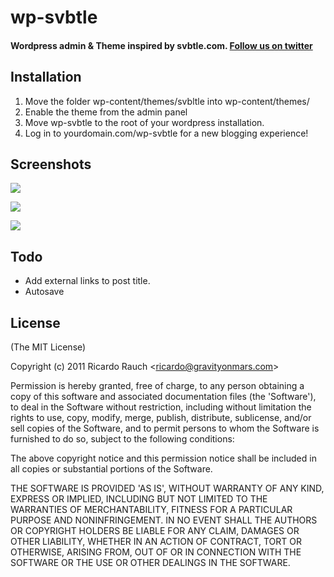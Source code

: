 # wp-svbtle
#### Wordpress admin & Theme inspired by svbtle.com. [Follow us on twitter][]

  [Follow us on twitter]: http://twitter.com/gravityonmars
## Installation
1. Move the folder wp-content/themes/svbltle into wp-content/themes/
2. Enable the theme from the admin panel
3. Move wp-svbtle to the root of your wordpress installation.
4. Log in to yourdomain.com/wp-svbtle for a new blogging experience!

## Screenshots 

![][1]

![][2]

![][3]

 [1]: https://github.com/gravityonmars/wp-svbtle/raw/master/wp-svbtle/screenshot-1.png
 [2]: https://github.com/gravityonmars/wp-svbtle/raw/master/wp-svbtle/screenshot-2.png
 [3]: https://github.com/gravityonmars/wp-svbtle/raw/master/wp-svbtle/screenshot-3.png


## Todo
* Add external links to post title.
* Autosave 

## License 

(The MIT License)

Copyright (c) 2011 Ricardo Rauch &lt;ricardo@gravityonmars.com&gt;

Permission is hereby granted, free of charge, to any person obtaining
a copy of this software and associated documentation files (the
'Software'), to deal in the Software without restriction, including
without limitation the rights to use, copy, modify, merge, publish,
distribute, sublicense, and/or sell copies of the Software, and to
permit persons to whom the Software is furnished to do so, subject to
the following conditions:

The above copyright notice and this permission notice shall be
included in all copies or substantial portions of the Software.

THE SOFTWARE IS PROVIDED 'AS IS', WITHOUT WARRANTY OF ANY KIND,
EXPRESS OR IMPLIED, INCLUDING BUT NOT LIMITED TO THE WARRANTIES OF
MERCHANTABILITY, FITNESS FOR A PARTICULAR PURPOSE AND NONINFRINGEMENT.
IN NO EVENT SHALL THE AUTHORS OR COPYRIGHT HOLDERS BE LIABLE FOR ANY
CLAIM, DAMAGES OR OTHER LIABILITY, WHETHER IN AN ACTION OF CONTRACT,
TORT OR OTHERWISE, ARISING FROM, OUT OF OR IN CONNECTION WITH THE
SOFTWARE OR THE USE OR OTHER DEALINGS IN THE SOFTWARE.